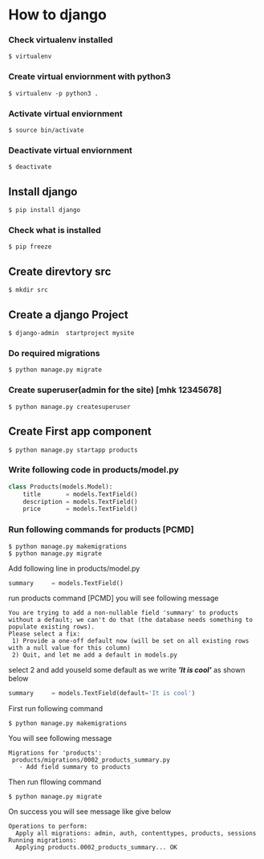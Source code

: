 # How to django 
### Check virtualenv installed 

```shell
$ virtualenv
```

### Create virtual enviornment with python3

```shell
$ virtualenv -p python3 .
```

### Activate virtual enviornment 

```shell
$ source bin/activate
```

### Deactivate virtual enviornment
```shell
$ deactivate
```


## Install django

```shell
$ pip install django
```


### Check what is installed 
```shell
$ pip freeze
```

## Create direvtory src
```shell
$ mkdir src 
```
## Create a django Project
```shell
$ django-admin  startproject mysite
```
 
### Do required migrations 
```shell
$ python manage.py migrate

```
### Create superuser(admin for the site) [mhk 12345678]

```shell
$ python manage.py createsuperuser
```
## Create First app component
```shell
$ python manage.py startapp products
```
### Write following code in  products/model.py
```python
class Products(models.Model):
    title       = models.TextField()
    description = models.TextField()
    price       = models.TextField()
```
### Run following commands for products [PCMD]
```shell
$ python manage.py makemigrations
$ python manage.py migrate
```

Add following line in products/model.py

```python
summary     = models.TextField()
``` 
run products command [PCMD] you will see following message
```shell
You are trying to add a non-nullable field 'summary' to products without a default; we can't do that (the database needs something to populate existing rows).
Please select a fix:
 1) Provide a one-off default now (will be set on all existing rows with a null value for this column)
 2) Quit, and let me add a default in models.py
 ```
 select 2 and add youseld some default as we write 
 ***'It is cool'*** as shown below
 ```python
 summary     = models.TextField(default='It is cool')
 ```

 First run following command
 ```shell
 $ python manage.py makemigrations
 ```
 You will see following message
 ```shell
 Migrations for 'products':
  products/migrations/0002_products_summary.py
    - Add field summary to products
```

Then run fllowing command 
```shell
$ python manage.py migrate
```
On success you will see message like give below
```shell
Operations to perform:
  Apply all migrations: admin, auth, contenttypes, products, sessions
Running migrations:
  Applying products.0002_products_summary... OK
```

